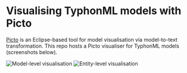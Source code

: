 # Visualising TyphonML models with Picto

[Picto](https://www.eclipse.org/epsilon/doc/articles/picto/) is an Eclipse-based tool for model visualisation via model-to-text transformation. This repo hosts a Picto visualiser for TyphonML models (screenshots below).

![Model-level visualisation](https://i.imgur.com/ysBfNqv.png)
![Entity-level visualisation](https://i.imgur.com/MJ54jRx.png)
